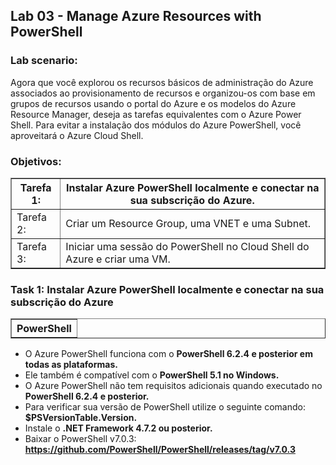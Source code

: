 <h2>Lab 03 - Manage Azure Resources with PowerShell</h2> 

<h3>Lab scenario:</h3> 

Agora que você explorou os recursos básicos de administração do Azure associados ao provisionamento de recursos e organizou-os com base em grupos de recursos usando o portal do Azure e os modelos do Azure Resource Manager, deseja as tarefas equivalentes com o Azure Power Shell. Para evitar a instalação dos módulos do Azure PowerShell, você aproveitará o Azure Cloud Shell. 

<h3>Objetivos:</h3> 

<table border="1">    
  <tr>
    <th colspan="1">Tarefa 1:</th>  	              
    <th colspan="2">Instalar Azure PowerShell localmente e conectar na sua subscrição do Azure.</th>
  </tr>
<td>Tarefa 2:</td>
    <td>Criar um Resource Group, uma VNET e uma Subnet.</td>
  </tr>
  <tr>
    <td>Tarefa 3:</td>
    <td>Iniciar uma sessão do PowerShell no Cloud Shell do Azure e criar uma VM.</td>
  </tr>
 </table>
 
 <h3>Task 1:	Instalar Azure PowerShell localmente e conectar na sua subscrição do Azure</h3>

<table border="1">    
  <tr>
    <th colspan="1">PowerShell</th> 
</table>

- O Azure PowerShell funciona com o <b>PowerShell 6.2.4 e posterior em todas as plataformas.</b> 
- Ele também é compatível com o <b>PowerShell 5.1 no Windows.</b> 
- O Azure PowerShell não tem requisitos adicionais quando executado no <b>PowerShell 6.2.4 e posterior.</b>
- Para verificar sua versão de PowerShell utilize o seguinte comando: <b>$PSVersionTable.Version.</b>
- Instale o <b>.NET Framework 4.7.2 ou posterior.</b>
- Baixar o PowerShell v7.0.3: <b>https://github.com/PowerShell/PowerShell/releases/tag/v7.0.3</b>


 

